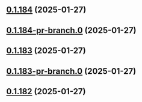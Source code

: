 ## [0.1.184](https://github.com/latha-414/AWS-CICD-web-app/compare/v0.1.184-pr-branch.0...v0.1.184) (2025-01-27)



## [0.1.184-pr-branch.0](https://github.com/latha-414/AWS-CICD-web-app/compare/v0.1.183...v0.1.184-pr-branch.0) (2025-01-27)



## [0.1.183](https://github.com/latha-414/AWS-CICD-web-app/compare/v0.1.183-pr-branch.0...v0.1.183) (2025-01-27)



## [0.1.183-pr-branch.0](https://github.com/latha-414/AWS-CICD-web-app/compare/v0.1.182...v0.1.183-pr-branch.0) (2025-01-27)



## [0.1.182](https://github.com/latha-414/AWS-CICD-web-app/compare/v0.1.182-pr-branch.0...v0.1.182) (2025-01-27)



